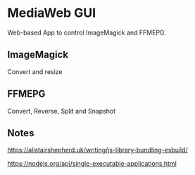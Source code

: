 # MediaWeb GUI

Web-based App to control ImageMagick and FFMEPG.


## ImageMagick

Convert and resize


## FFMEPG

Convert, Reverse, Split and Snapshot


## Notes

https://alistairshepherd.uk/writing/js-library-bundling-esbuild/

https://nodejs.org/api/single-executable-applications.html

